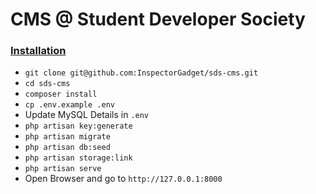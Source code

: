 # CMS @ Student Developer Society

### <u>Installation</u>
- `git clone git@github.com:InspectorGadget/sds-cms.git`
- `cd sds-cms`
- `composer install`
- `cp .env.example .env`
- Update MySQL Details in `.env`
- `php artisan key:generate`
- `php artisan migrate`
- `php artisan db:seed`
- `php artisan storage:link`
- `php artisan serve`
- Open Browser and go to `http://127.0.0.1:8000`
